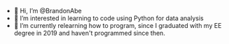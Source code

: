 - 👋 Hi, I’m @BrandonAbe
- 👀 I’m interested in learning to code using Python for data analysis
- 🌱 I’m currently relearning how to program, since I graduated with my EE degree in 2019 and haven't programmed since then.

<!---
BrandonAbe/BrandonAbe is a ✨ special ✨ repository because its `README.md` (this file) appears on your GitHub profile.
You can click the Preview link to take a look at your changes.
--->
